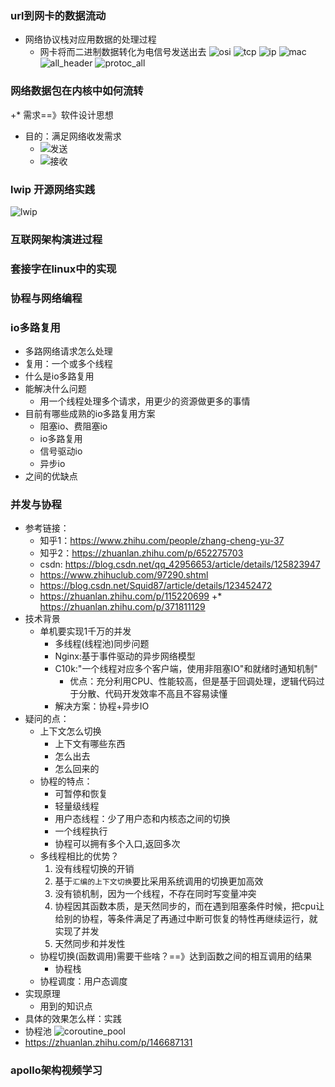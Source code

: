 ### url到网卡的数据流动
  + 网络协议栈对应用数据的处理过程
    + 网卡将而二进制数据转化为电信号发送出去
![osi](./images/osi.png)
![tcp](./images/tcp.png)
![ip](./images/ip_header.png)
![mac](./images/mac_header.png)
![all_header](./images/all_header.png)
![protoc_all](./images/protoc_all.png)
### 网络数据包在内核中如何流转
  +* 需求==》软件设计思想
  + 目的：满足网络收发需求
    + ![发送](./images/%E5%8F%91%E9%80%81%E6%95%B0%E6%8D%AE.png)
    + ![接收](images/%E6%8E%A5%E6%94%B6%E6%95%B0%E6%8D%AE.png)
### lwip 开源网络实践
![lwip](./images/lwip.png)
### 互联网架构演进过程
### 套接字在linux中的实现
### 协程与网络编程
### io多路复用
  + 多路网络请求怎么处理
  + 复用：一个或多个线程
  + 什么是io多路复用
  + 能解决什么问题
    + 用一个线程处理多个请求，用更少的资源做更多的事情
  + 目前有哪些成熟的io多路复用方案
    + 阻塞io、费阻塞io
    + io多路复用
    + 信号驱动io
    + 异步io
  + 之间的优缺点
### 并发与协程
  + 参考链接：
    + 知乎1：https://www.zhihu.com/people/zhang-cheng-yu-37
    + 知乎2：https://zhuanlan.zhihu.com/p/652275703
    + csdn: https://blog.csdn.net/qq_42956653/article/details/125823947
    + https://www.zhihuclub.com/97290.shtml
    + https://blog.csdn.net/Squid87/article/details/123452472
    + https://zhuanlan.zhihu.com/p/115220699
    +* https://zhuanlan.zhihu.com/p/371811129
  + 技术背景
    + 单机要实现1千万的并发
      + 多线程(线程池)同步问题
      + Nginx:基于事件驱动的异步网络模型
      + C10k:"一个线程对应多个客户端，使用非阻塞IO"和就绪时通知机制"
        + 优点：充分利用CPU、性能较高，但是基于回调处理，逻辑代码过于分散、代码开发效率不高且不容易读懂
      + 解决方案：协程+异步IO
  + 疑问的点：
    + 上下文怎么切换
      + 上下文有哪些东西
      + 怎么出去
      + 怎么回来的
    + 协程的特点：
      + 可暂停和恢复
      + 轻量级线程
      + 用户态线程：少了用户态和内核态之间的切换
      + 一个线程执行
      + 协程可以拥有多个入口,返回多次
    + 多线程相比的优势？
      1. 没有线程切换的开销
      2. 基于`汇编的上下文切换`要比采用系统调用的切换更加高效
      2. 没有锁机制，因为一个线程，不存在同时写变量冲突
      3. 协程因其函数本质，是天然同步的，而在遇到阻塞条件时候，把cpu让给别的协程，等条件满足了再通过中断可恢复的特性再继续运行，就实现了并发
      4. 天然同步和并发性
    + 协程切换(函数调用)需要干些啥？==》达到函数之间的相互调用的结果
      + 协程栈
    + 协程调度：用户态调度
  + 实现原理
    + 用到的知识点
  + 具体的效果怎么样：实践
  + 协程池
    ![coroutine_pool](../image/coroutine_pool.png)
  + https://zhuanlan.zhihu.com/p/146687131
### apollo架构视频学习

